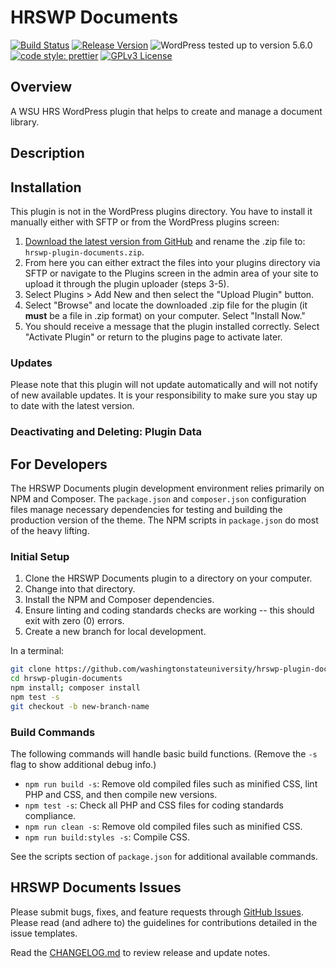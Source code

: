 # HRSWP Documents

[![Build Status](https://travis-ci.org/washingtonstateuniversity/hrswp-plugin-documents.svg?branch=stable)](https://travis-ci.org/washingtonstateuniversity/hrswp-plugin-documents) [![Release Version](https://img.shields.io/github/v/release/washingtonstateuniversity/hrswp-plugin-documents)](https://github.com/washingtonstateuniversity/hrswp-plugin-documents/releases/latest) ![WordPress tested up to version 5.6.0](https://img.shields.io/badge/WordPress-v5.6.0%20tested-success.svg) [![code style: prettier](https://img.shields.io/badge/code_style-prettier-ff69b4.svg)](https://github.com/prettier/prettier) [![GPLv3 License](https://img.shields.io/github/license/washingtonstateuniversity/hrswp-plugin-documents)](https://github.com/washingtonstateuniversity/hrswp-plugin-documents/blob/stable/LICENSE.md)

## Overview

A WSU HRS WordPress plugin that helps to create and manage a document library.

## Description


## Installation

This plugin is not in the WordPress plugins directory. You have to install it manually either with SFTP or from the WordPress plugins screen:

1. [Download the latest version from GitHub](https://github.com/washingtonstateuniversity/hrswp-plugin-documents/archive/stable.zip) and rename the .zip file to: `hrswp-plugin-documents.zip`.
2. From here you can either extract the files into your plugins directory via SFTP or navigate to the Plugins screen in the admin area of your site to upload it through the plugin uploader (steps 3-5).
3. Select Plugins > Add New and then select the "Upload Plugin" button.
4. Select "Browse" and locate the downloaded .zip file for the plugin (it **must** be a file in .zip format) on your computer. Select "Install Now."
5. You should receive a message that the plugin installed correctly. Select "Activate Plugin" or return to the plugins page to activate later.

### Updates

Please note that this plugin will not update automatically and will not notify of new available updates. It is your responsibility to make sure you stay up to date with the latest version.

### Deactivating and Deleting: Plugin Data


## For Developers

The HRSWP Documents plugin development environment relies primarily on NPM and Composer. The `package.json` and `composer.json` configuration files manage necessary dependencies for testing and building the production version of the theme. The NPM scripts in `package.json` do most of the heavy lifting.

### Initial Setup

1. Clone the HRSWP Documents plugin to a directory on your computer.
2. Change into that directory.
3. Install the NPM and Composer dependencies.
4. Ensure linting and coding standards checks are working -- this should exit with zero (0) errors.
5. Create a new branch for local development.

In a terminal:

~~~bash
git clone https://github.com/washingtonstateuniversity/hrswp-plugin-documents.git hrswp-plugin-documents
cd hrswp-plugin-documents
npm install; composer install
npm test -s
git checkout -b new-branch-name
~~~

### Build Commands

The following commands will handle basic build functions. (Remove the `-s` flag to show additional debug info.)

- `npm run build -s`: Remove old compiled files such as minified CSS, lint PHP and CSS, and then compile new versions.
- `npm test -s`: Check all PHP and CSS files for coding standards compliance.
- `npm run clean -s`: Remove old compiled files such as minified CSS.
- `npm run build:styles -s`: Compile CSS.

See the scripts section of `package.json` for additional available commands.

## HRSWP Documents Issues

Please submit bugs, fixes, and feature requests through [GitHub Issues](https://github.com/washingtonstateuniversity/hrswp-plugin-documents/issues). Please read (and adhere to) the guidelines for contributions detailed in the issue templates.

Read the [CHANGELOG.md](https://github.com/washingtonstateuniversity/hrswp-plugin-documents/blob/stable/CHANGELOG.md) to review release and update notes.
